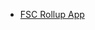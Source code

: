 - [FSC Rollup App](https://developer.salesforce.com/docs/component-library/tools/playground/vbAyUfHN/4/edit)
